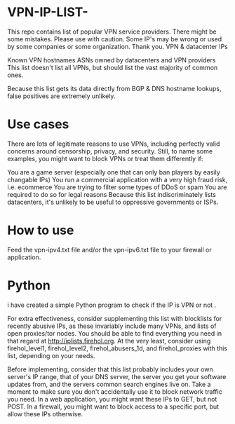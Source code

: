 # VPN-IP-LIST-
This repo contains list of popular VPN service providers. There might be some mistakes. Please use with caution.
Some IP's may be wrong or used by some companies or some organization.
Thank you.
VPN & datacenter IPs


Known VPN hostnames
ASNs owned by datacenters and VPN providers
This list doesn't list all VPNs, but should list the vast majority of common ones.

Because this list gets its data directly from BGP & DNS hostname lookups, false positives are extremely unlikely.

# Use cases
There are lots of legitimate reasons to use VPNs, including perfectly valid concerns around censorship, privacy, and security. Still, to name some examples, you might want to block VPNs or treat them differently if:

You are a game server (especially one that can only ban players by easily changable IPs)
You run a commercial application with a very high fraud risk, i.e. ecommerce
You are trying to filter some types of DDoS or spam
You are required to do so for legal reasons
Because this list indiscriminately lists datacenters, it's unlikely to be useful to oppressive governments or ISPs.

# How to use
Feed the vpn-ipv4.txt file and/or the vpn-ipv6.txt file to your firewall or application.
# Python 
i have created a simple Python program to check if the IP is VPN or not .

For extra effectiveness, consider supplementing this list with blocklists for recently abusive IPs, as these invariably include many VPNs, and lists of open proxies/tor nodes. You should be able to find everything you need in that regard at http://iplists.firehol.org. At the very least, consider using firehol_level1, firehol_level2, firehol_abusers_1d, and firehol_proxies with this list, depending on your needs.

Before implementing, consider that this list probably includes your own server's IP range, that of your DNS server, the server you get your software updates from, and the servers common search engines live on. Take a moment to make sure you don't accidentally use it to block network traffic you need. In a web application, you might want these IPs to GET, but not POST. In a firewall, you might want to block access to a specific port, but allow these IPs otherwise.
